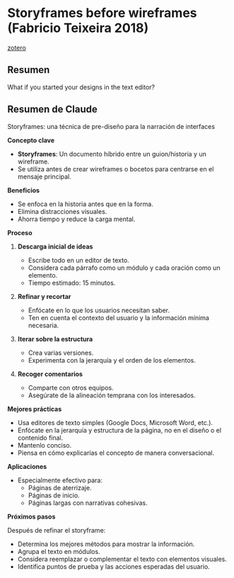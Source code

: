 # Storyframes before wireframes (Fabricio Teixeira 2018)
[zotero](zotero://select/items/@teixeira2018)

## Resumen
What if you started your designs in the text editor?

## Resumen de Claude

Storyframes: una técnica de pre-diseño para la narración de interfaces

**Concepto clave**

- **Storyframes**: Un documento híbrido entre un guion/historia y un wireframe.
- Se utiliza antes de crear wireframes o bocetos para centrarse en el mensaje principal.

**Beneficios**

- Se enfoca en la historia antes que en la forma.
- Elimina distracciones visuales.
- Ahorra tiempo y reduce la carga mental.

**Proceso**

1. **Descarga inicial de ideas**  
   - Escribe todo en un editor de texto.  
   - Considera cada párrafo como un módulo y cada oración como un elemento.  
   - Tiempo estimado: 15 minutos.

2. **Refinar y recortar**  
   - Enfócate en lo que los usuarios necesitan saber.
   - Ten en cuenta el contexto del usuario y la información mínima necesaria.

3. **Iterar sobre la estructura**  
   - Crea varias versiones.  
   - Experimenta con la jerarquía y el orden de los elementos.

4. **Recoger comentarios**  
   - Comparte con otros equipos.  
   - Asegúrate de la alineación temprana con los interesados.

**Mejores prácticas**

- Usa editores de texto simples (Google Docs, Microsoft Word, etc.).
- Enfócate en la jerarquía y estructura de la página, no en el diseño o el contenido final.
- Mantenlo conciso.
- Piensa en cómo explicarías el concepto de manera conversacional.

**Aplicaciones**

- Especialmente efectivo para:
  - Páginas de aterrizaje.
  - Páginas de inicio.
  - Páginas largas con narrativas cohesivas.

**Próximos pasos**

Después de refinar el storyframe:
- Determina los mejores métodos para mostrar la información.
- Agrupa el texto en módulos.
- Considera reemplazar o complementar el texto con elementos visuales.
- Identifica puntos de prueba y las acciones esperadas del usuario.


